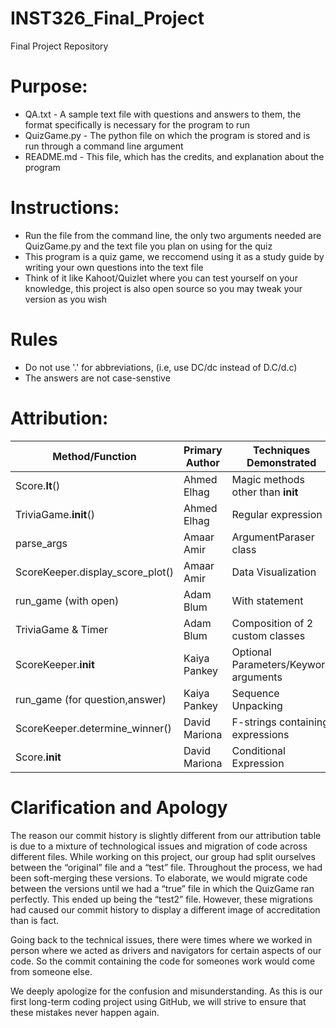 # INST326_Final_Project
Final Project Repository

# Purpose:
* QA.txt - A sample text file with questions and answers to them, the format specifically is necessary for the program to run
* QuizGame.py - The python file on which the program is stored and is run through a command line argument
* README.md - This file, which has the credits, and explanation about the program


# Instructions:
* Run the file from the command line, the only two arguments needed are QuizGame.py and the text file you plan on using for the quiz
* This program is a quiz game, we reccomend using it as a study guide by writing your own questions into the text file
* Think of it like Kahoot/Quizlet where you can test yourself on your knowledge, this project is also open source so you may tweak your version as you wish 


# Rules
* Do not use '.' for abbreviations, (i.e, use DC/dc instead of D.C/d.c)
* The answers are not case-senstive



# Attribution:

| Method/Function                     | Primary Author | Techniques Demonstrated|
| ----------------------------------- | -------------- | -----------------------|
| Score.__lt__()                      | Ahmed Elhag    | Magic methods other than __init__
| TriviaGame.__init__()               | Ahmed Elhag    | Regular expression
| parse_args                          | Amaar Amir     | ArgumentParaser class
|ScoreKeeper.display_score_plot()     | Amaar Amir     | Data Visualization
|run_game (with open)                 | Adam Blum      | With statement
|TriviaGame & Timer                   | Adam Blum      | Composition of 2 custom classes
|ScoreKeeper.__init__                 | Kaiya Pankey   | Optional Parameters/Keyword arguments
|run_game (for question,answer)       | Kaiya Pankey   | Sequence Unpacking
|ScoreKeeper.determine_winner()       | David Mariona  | F-strings containing expressions
|Score.__init__                       | David Mariona  | Conditional Expression

# Clarification and Apology
The reason our commit history is slightly different from our attribution table 
is due to a mixture of technological issues and migration of code across 
different files. While working on this project, our group had split ourselves 
between the “original” file and a “test” file. Throughout the process, we had 
been soft-merging these versions. To elaborate, we would migrate code between 
the versions until we had a “true” file in which the QuizGame ran perfectly. 
This ended up being the “test2” file. However, these migrations had caused our 
commit history to display a different image of accreditation than is fact. 

Going back to the technical issues, there were times where we worked in person 
where we acted as drivers and navigators for certain aspects of our code. 
So the commit containing the code for someones work would come from someone else. 

We deeply apologize for the confusion and misunderstanding. 
As this is our first long-term coding project using GitHub, 
we will strive to ensure that these mistakes never happen again. 


